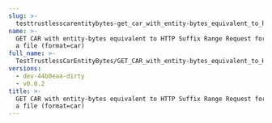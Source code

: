 ```yaml
---
slug: >-
  testtrustlesscarentitybytes-get_car_with_entity-bytes_equivalent_to_http_suffix_range_request_for_part_of_a_file_(format=car)
name: >-
  GET CAR with entity-bytes equivalent to HTTP Suffix Range Request for part of
  a file (format=car)
full_name: >-
  TestTrustlessCarEntityBytes/GET_CAR_with_entity-bytes_equivalent_to_HTTP_Suffix_Range_Request_for_part_of_a_file_(format=car)
versions:
  - dev-44b0eaa-dirty
  - v0.0.2
title: >-
  GET CAR with entity-bytes equivalent to HTTP Suffix Range Request for part of
  a file (format=car)
---
```


